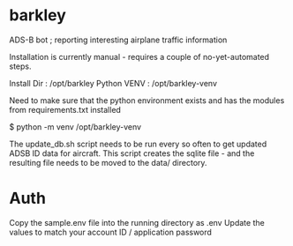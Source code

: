 # barkley
ADS-B bot ; reporting interesting airplane traffic information


Installation is currently manual - requires a couple of no-yet-automated steps.

Install Dir : /opt/barkley
Python VENV : /opt/barkley-venv

Need to make sure that the python environment exists and has the modules from requirements.txt installed

$ python -m venv /opt/barkley-venv


The update_db.sh script needs to be run every so often to get updated ADSB ID data for aircraft.
This script creates the sqlite file - and the resulting file needs to be moved to the data/ directory.

# Auth
Copy the sample.env file into the running directory as .env
Update the values to match your account ID / application password
